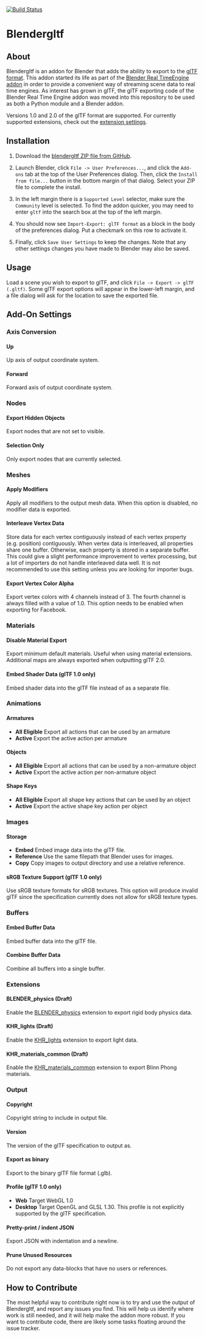 [![Build Status](https://travis-ci.org/Kupoman/blendergltf.svg?branch=master)](https://travis-ci.org/Kupoman/blendergltf)

# Blendergltf

## About

Blendergltf is an addon for Blender that adds the ability to export to the [glTF format](https://github.com/KhronosGroup/glTF).
This addon started its life as part of the [Blender Real TimeEngine addon](https://github.com/Kupoman/BlenderRealtimeEngineAddon)
in order to provide a convenient way of streaming scene data to real time  engines.
As interest has grown in glTF, the glTF exporting code of the Blender Real Time Engine addon was moved into this repository to be used as both a Python module and a Blender addon.

Versions 1.0 and 2.0 of the glTF format are supported. For currently supported extensions, check out the [extension settings](#extensions).

## Installation

1. Download the [blendergltf ZIP file from GitHub](https://github.com/Kupoman/blendergltf/archive/master.zip).

2. Launch Blender, click `File -> User Preferences...`, and click the `Add-ons` tab
at the top of the User Preferences dialog.  Then, click the `Install from file...`
button in the bottom margin of that dialog.  Select your ZIP file to complete
the install.

3. In the left margin there is a `Supported Level` selector, make sure the
`Community` level is selected.  To find the addon quicker, you may need
to enter `gltf` into the search box at the top of the left margin.

4. You should now see `Import-Export: glTF format` as a block in the body of the
preferences dialog.  Put a checkmark on this row to activate it.

5. Finally, click `Save User Settings` to keep the changes.  Note that any other
settings changes you have made to Blender may also be saved.

## Usage

Load a scene you wish to export to glTF, and click `File -> Export -> glTF (.gltf)`.
Some glTF export options will appear in the lower-left margin, and a file dialog
will ask for the location to save the exported file.

## Add-On Settings
### Axis Conversion
#### Up
Up axis of output coordinate system.
#### Forward
Forward axis of output coordinate system.

### Nodes
#### Export Hidden Objects
Export nodes that are not set to visible.
#### Selection Only
Only export nodes that are currently selected.

### Meshes
#### Apply Modifiers
Apply all modifiers to the output mesh data.
When this option is disabled, no modifier data is exported.
#### Interleave Vertex Data
Store data for each vertex contiguously instead of each vertex property (e.g. position) contiguously.
When vertex data is interleaved, all properties share one buffer.
Otherwise, each property is stored in a separate buffer.
This could give a slight performance improvement to vertex processing, but a lot of importers do not handle interleaved data well.
It is not recommended to use this setting unless you are looking for importer bugs.
#### Export Vertex Color Alpha
Export vertex colors with 4 channels instead of 3.
The fourth channel is always filled with a value of 1.0.
This option needs to be enabled when exporting for Facebook.

### Materials
#### Disable Material Export
Export minimum default materials. Useful when using material extensions. Additional maps are always exported when outputting glTF 2.0.
#### Embed Shader Data (glTF 1.0 only)
Embed shader data into the glTF file instead of as a separate file.

### Animations
#### Armatures
* **All Eligible** Export all actions that can be used by an armature
* **Active** Export the active action per armature
#### Objects
* **All Eligible** Export all actions that can be used by a non-armature object
* **Active** Export the active action per non-armature object
#### Shape Keys
* **All Eligible** Export all shape key actions that can be used by an object
* **Active** Export the active shape key action per object

### Images
#### Storage
* **Embed** Embed image data into the glTF file.
* **Reference** Use the same filepath that Blender uses for images.
* **Copy** Copy images to output directory and use a relative reference.
#### sRGB Texture Support (glTF 1.0 only)
Use sRGB texture formats for sRGB textures.
This option will produce invalid glTF since the specification currently does not allow for sRGB texture types.

### Buffers
#### Embed Buffer Data
Embed buffer data into the glTF file.
#### Combine Buffer Data
Combine all buffers into a single buffer.

### Extensions
#### BLENDER_physics (Draft)
Enable the [BLENDER_physics](https://github.com/Kupoman/blendergltf/tree/master/extensions/BLENDER_physics) extension to export rigid body physics data.
#### KHR_lights (Draft)
Enable the [KHR_lights](https://github.com/andreasplesch/glTF/blob/ec6f61d73bcd58d59d4a4ea9ac009f973c693c5f/extensions/Khronos/KHR_lights/README.md) extension to export light data.
#### KHR_materials_common (Draft)
Enable the [KHR_materials_common](https://github.com/KhronosGroup/glTF/tree/master/extensions/Khronos/KHR_materials_common) extension to export Blinn Phong materials.

### Output
#### Copyright
Copyright string to include in output file.
#### Version
The version of the glTF specification to output as.
#### Export as binary
Export to the binary glTF file format (.glb).
#### Profile (glTF 1.0 only)
* **Web** Target WebGL 1.0
* **Desktop** Target OpenGL and GLSL 1.30.
This profile is not explicitly supported by the glTF specification.
#### Pretty-print / indent JSON
Export JSON with indentation and a newline.
#### Prune Unused Resources
Do not export any data-blocks that have no users or references.

## How to Contribute
The most helpful way to contribute right now is to try and use the output of
Blendergltf, and report any issues you find. This will help us identify where work
is still needed, and it will help make the addon more robust. If you want to
 contribute code, there are likely some tasks floating around the issue tracker.
